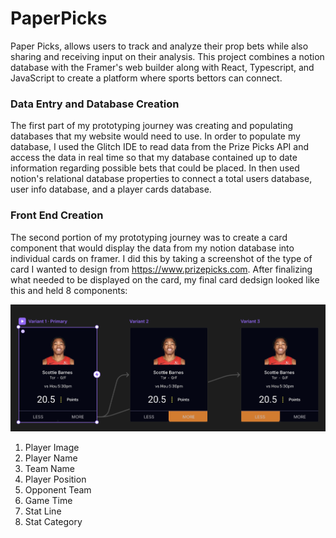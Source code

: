# PaperPicks
Paper Picks, allows users to track and analyze their prop bets while also sharing and receiving input on their analysis. This project combines a notion database with the Framer's web builder along with React, Typescript, and JavaScript to create a platform where sports bettors can connect. 

### Data Entry and Database Creation
The first part of my prototyping journey was creating and populating databases that my website would need to use. In order to populate my database, I used the Glitch IDE to read data from the Prize Picks API and access the data in real time so that my database contained up to date information regarding possible bets that could be placed. In then used notion's relational database properties to connect a total users database, user info database, and a player cards database.

### Front End Creation
The second portion of my prototyping journey was to create a card component that would display the data from my notion database into individual cards on framer. I did this by taking a screenshot of the type of card I wanted to design from https://www.prizepicks.com. After finalizing what needed to be displayed on the card, my final card dedsign looked like this and held 8 components:

![alt text](final_card_design.png)

1. Player Image
2. Player Name
3. Team Name
4. Player Position
5. Opponent Team
6. Game Time
7. Stat Line
8. Stat Category

